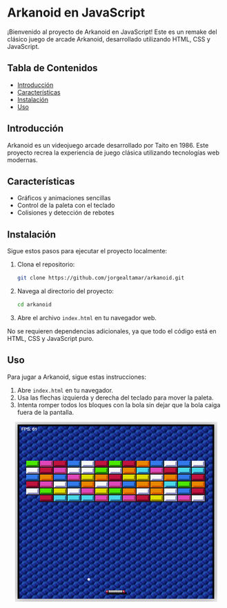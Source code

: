 # Arkanoid en JavaScript

¡Bienvenido al proyecto de Arkanoid en JavaScript! Este es un remake del clásico juego de arcade Arkanoid, desarrollado utilizando HTML, CSS y JavaScript.

## Tabla de Contenidos

- [Introducción](#introducción)
- [Características](#características)
- [Instalación](#instalación)
- [Uso](#uso)

## Introducción

Arkanoid es un videojuego arcade desarrollado por Taito en 1986. Este proyecto recrea la experiencia de juego clásica utilizando tecnologías web modernas.

## Características

- Gráficos y animaciones sencillas
- Control de la paleta con el teclado
- Colisiones y detección de rebotes

## Instalación

Sigue estos pasos para ejecutar el proyecto localmente:

1. Clona el repositorio:
    ```sh
    git clone https://github.com/jorgealtamar/arkanoid.git
    ```
2. Navega al directorio del proyecto:
    ```sh
    cd arkanoid
    ```
3. Abre el archivo `index.html` en tu navegador web.

No se requieren dependencias adicionales, ya que todo el código está en HTML, CSS y JavaScript puro.

## Uso

Para jugar a Arkanoid, sigue estas instrucciones:

1. Abre `index.html` en tu navegador.
2. Usa las flechas izquierda y derecha del teclado para mover la paleta.
3. Intenta romper todos los bloques con la bola sin dejar que la bola caiga fuera de la pantalla.

<div align="center">
  <img src="img/capture.png" alt="Captura de pantalla del juego Arkanoid">
</div>

